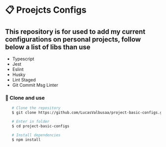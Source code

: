 # 📋 **Proejcts Configs**

## This repository is for used to add my current configurations on personal projects, follow below a list of libs than use

- Typescript
- Jest
- Eslint
- Husky
- Lint Staged
- Git Commit Msg Linter

### 📝 Clone and use

```bash
   # Clone the repository
   $ git clone https://github.com/LucasValbusaa/project-basic-configs.git

   # Enter in folder
   $ cd project-basic-configs

   # Install dependencies
   $ npm install
```
